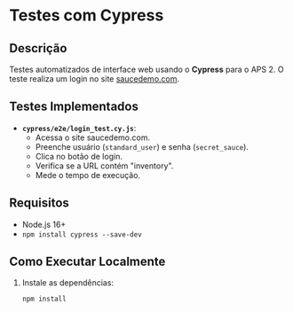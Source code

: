 # Testes com Cypress

## Descrição

Testes automatizados de interface web usando o **Cypress** para o APS 2. O teste realiza um login no site [saucedemo.com](https://www.saucedemo.com/).

## Testes Implementados

- **`cypress/e2e/login_test.cy.js`**:
  - Acessa o site saucedemo.com.
  - Preenche usuário (`standard_user`) e senha (`secret_sauce`).
  - Clica no botão de login.
  - Verifica se a URL contém "inventory".
  - Mede o tempo de execução.

## Requisitos

- Node.js 16+
- `npm install cypress --save-dev`

## Como Executar Localmente

1. Instale as dependências:
   ```bash
   npm install
   ```
